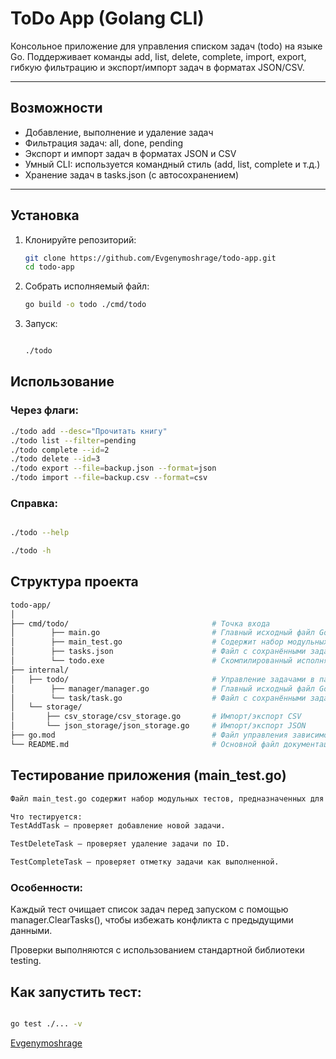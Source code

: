 
# ToDo App (Golang CLI)

Консольное приложение для управления списком задач (todo) на языке Go.
Поддерживает команды add, list, delete, complete, import, export, гибкую фильтрацию и экспорт/импорт задач в форматах JSON/CSV.

---

## Возможности

- Добавление, выполнение и удаление задач
- Фильтрация задач: all, done, pending
- Экспорт и импорт задач в форматах JSON и CSV
- Умный CLI: используется командный стиль (add, list, complete и т.д.)
- Хранение задач в tasks.json (с автосохранением)

---

## Установка

1. Клонируйте репозиторий:
   ```bash
   git clone https://github.com/Evgenymoshrage/todo-app.git
   cd todo-app
   ```

2. Собрать исполняемый файл:
   ```bash
   go build -o todo ./cmd/todo
   ```

3. Запуск:
   ```bash

   ./todo

   ```

## Использование

### Через флаги:

```bash
./todo add --desc="Прочитать книгу"
./todo list --filter=pending
./todo complete --id=2
./todo delete --id=3
./todo export --file=backup.json --format=json
./todo import --file=backup.csv --format=csv
```

### Справка:

```bash

./todo --help

./todo -h
```

## Структура проекта

```bash
todo-app/
│
├── cmd/todo/                                # Точка входа
│        ├── main.go                         # Главный исходный файл Go-программы
│        ├── main_test.go                    # Содержит набор модульных тестов
│        ├── tasks.json                      # Файл с сохранёнными задачами
│        └── todo.exe                        # Скомпилированный исполняемый файл программы для Windows
├── internal/
│   ├── todo/                                # Управление задачами в памяти
│        ├── manager/manager.go              # Главный исходный файл Go-программы
│        └── task/task.go                    # Файл с сохранёнными задачами
│   └── storage/
│       ├── csv_storage/csv_storage.go       # Импорт/экспорт CSV
│       └── json_storage/json_storage.go     # Импорт/экспорт JSON
├── go.mod                                   # Файл управления зависимостями в Go
└── README.md                                # Основной файл документации проекта
```

## Тестирование приложения (main_test.go)
```bash
Файл main_test.go содержит набор модульных тестов, предназначенных для проверки корректной работы основных функций todo-приложения.

Что тестируется:
TestAddTask — проверяет добавление новой задачи.

TestDeleteTask — проверяет удаление задачи по ID.

TestCompleteTask — проверяет отметку задачи как выполненной.
```
### Особенности:

Каждый тест очищает список задач перед запуском с помощью manager.ClearTasks(), чтобы избежать конфликта с предыдущими данными.

Проверки выполняются с использованием стандартной библиотеки testing.

## Как запустить тест:

```bash

go test ./... -v

```

[Evgenymoshrage](https://github.com/Evgenymoshrage)

